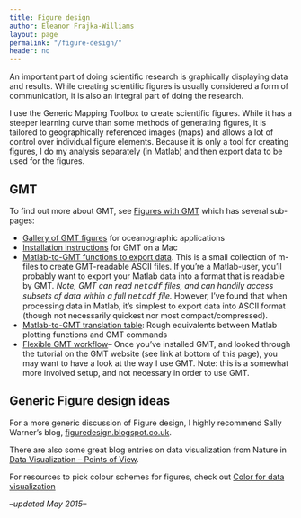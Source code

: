 ```yaml
---
title: Figure design
author: Eleanor Frajka-Williams
layout: page
permalink: "/figure-design/"
header: no
---
```

An important part of doing scientific research is graphically displaying data and results. While creating scientific figures is usually considered a form of communication, it is also an integral part of doing the research.

I use the Generic Mapping Toolbox to create scientific figures. While it has a steeper learning curve than some methods of generating figures, it is tailored to geographically referenced images (maps) and allows a lot of control over individual figure elements. Because it is only a tool for creating figures, I do my analysis separately (in Matlab) and then export data to be used for the figures.

## GMT

To find out more about GMT, see [Figures with GMT][1] which has several sub-pages:

  * [Gallery of GMT figures][2] for oceanographic applications
  * [Installation instructions][3] for GMT on a Mac
  * [Matlab-to-GMT functions to export data][4]. This is a small collection of m-files to create GMT-readable ASCII files. If you&#8217;re a Matlab-user, you&#8217;ll probably want to export your Matlab data into a format that is readable by GMT. *Note, GMT can read <font face="courier">netcdf</font> files, and can handily access subsets of data within a full <font face="courier">netcdf</font> file.* However, I&#8217;ve found that when processing data in Matlab, it&#8217;s simplest to export data into ASCII format (though not necessarily quickest nor most compact/compressed).
  * [Matlab-to-GMT translation table][5]: Rough equivalents between Matlab plotting functions and GMT commands
  * [Flexible GMT workflow][6]&#8211; Once you&#8217;ve installed GMT, and looked through the tutorial on the GMT website (see link at bottom of this page), you may want to have a look at the way I use GMT. Note: this is a somewhat more involved setup, and not necessary in order to use GMT.

## Generic Figure design ideas

For a more generic discussion of Figure design, I highly recommend Sally Warner&#8217;s blog, [figuredesign.blogspot.co.uk][7].

There are also some great blog entries on data visualization from Nature in [Data Visualization &#8211; Points of View][8].

For resources to pick colour schemes for figures, check out [Color for data visualization][9]

*&#8211;updated May 2015&#8211;*

 [1]: /figures-in-gmt-generic-mapping-toolbox/
 [2]: /figure-design/gmt-figure-examples/
 [3]: /figure-design/installing-gmt-on-a-mac/
 [4]: /figure-design/matlab-to-gmt-functions-to-export-data/
 [5]: /figure-design/matlab-to-gmt-translation-table/
 [6]: /figure-design/flexible-gmt-workflow/
 [7]: http://figuredesign.blogspot.co.uk
 [8]: http://blogs.nature.com/methagora/2013/07/data-visualization-points-of-view.html
 [9]: /color-for-data-visualization/